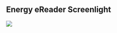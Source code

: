 ## Energy eReader Screenlight

![](http://static.energysistem.com/images/manuals/39225/54b5648baea3c.jpg)